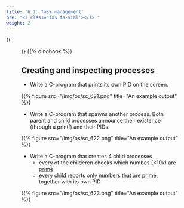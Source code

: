 ```yaml
---
title: '6.2: Task management'
pre: "<i class='fas fa-vial'></i> "
weight: 2
---
```


{{<figure src="/img/os/db_pstree.png">}}
{{% dinobook %}}

## Creating and inspecting processes

* Write a C-program that prints its own PID on the screen.

{{% figure src="/img/os/sc_621.png" title="An example output" %}}

* Write a C-program that spawns another process. Both parent and child processes announce their existence (through a printf) and their PIDs.

{{% figure src="/img/os/sc_622.png" title="An example output" %}}

* Write a C-program that creates 4 child processes
  * every of the childeren checks which numbes (<10k) are [prime](https://en.wikipedia.org/wiki/Prime_number)
  * every child reports only numbers that are prime, together with its own PID

{{% figure src="/img/os/sc_623.png" title="An example output" %}}